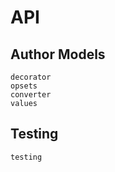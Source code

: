 # API

## Author Models

```{toctree}
decorator
opsets
converter
values
```

## Testing

```{toctree}
testing
```
